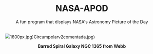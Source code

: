 <div align="center">
  <h1>
    NASA-APOD
  </h1>
</div>
  
<div align="center">
  A fun program that displays NASA's Astronomy Picture of the Day
</div>

<br>

![](https://apod.nasa.gov/apod/image/2411/JWSTMIRI_ngc1365.png)1600px.jpg)Circumpolarv2comentada.jpg)

<p align = "center">
  <b>Barred Spiral Galaxy NGC 1365 from Webb</b>
</p>
